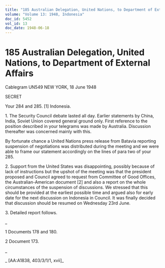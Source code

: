 ```yaml
---
title: "185 Australian Delegation, United Nations, to Department of External Affairs"
volume: "Volume 13: 1948, Indonesia"
doc_id: 5452
vol_id: 13
doc_date: 1948-06-18
---
```


# 185 Australian Delegation, United Nations, to Department of External Affairs

Cablegram UN549 NEW YORK, 18 June 1948

SECRET

Your 284 and 285. [1] Indonesia.

1\. The Security Council debate lasted all day. Earlier statements by China, India, Soviet Union covered general ground only. First reference to the position described in your telegrams was made by Australia. Discussion thereafter was concerned mainly with this.

By fortunate chance a United Nations press release from Batavia reporting suspension of negotiations was distributed during the meeting and we were able to frame our statement accordingly on the lines of para two of your 285.

2\. Support from the United States was disappointing, possibly because of lack of instructions but the upshot of the meeting was that the president proposed and Council agreed to request from Committee of Good Offices, the Australian-American document [2] and also a report on the whole circumstances of the suspension of discussions. We stressed that this should be provided at the earliest possible time and argued also for early date for the next discussion on Indonesia in Council. It was finally decided that discussion should be resumed on Wednesday 23rd June.

3\. Detailed report follows.

_

1 Documents 178 and 180.

2 Document 173.

_

_ [AA:A1838, 403/3/1/1, xvii]_
